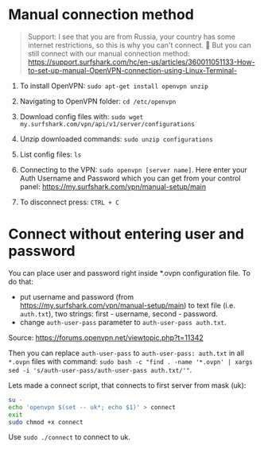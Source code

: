 # Manual connection method

> Support: I see that you are from Russia, your country has some internet restrictions, so this is why you can't connect. 🙏
But you can still connect with our manual connection method: https://support.surfshark.com/hc/en-us/articles/360011051133-How-to-set-up-manual-OpenVPN-connection-using-Linux-Terminal-

1. To install OpenVPN:
`sudo apt-get install openvpn unzip`

1. Navigating to OpenVPN folder:
`cd /etc/openvpn`

1. Download config files with:
`sudo wget my.surfshark.com/vpn/api/v1/server/configurations`

1. Unzip downloaded commands:
`sudo unzip configurations`

1. List config files:
`ls`

1. Connecting to the VPN:
`sudo openvpn [server name]`. Here enter your Auth Username and Password which you can get from your control panel: https://my.surfshark.com/vpn/manual-setup/main

1. To disconnect press:
`CTRL + C`


# Connect without entering user and password

You can place user and password right inside *.ovpn configuration file. To do that:
- put username and password (from https://my.surfshark.com/vpn/manual-setup/main) to text file (i.e. `auth.txt`), two strings: first - username, second - password.
- change `auth-user-pass` parameter to `auth-user-pass auth.txt`.

Source: https://forums.openvpn.net/viewtopic.php?t=11342

Then you can replace `auth-user-pass` to `auth-user-pass: auth.txt` in all `*.ovpn` files with command: `sudo bash -c "find . -name '*.ovpn' | xargs sed -i 's/auth-user-pass/auth-user-pass auth.txt/'"`.

Lets made a connect script, that connects to first server from mask (uk):

```sh
su -
echo 'openvpn $(set -- uk*; echo $1)' > connect
exit
sudo chmod +x connect
```

Use `sudo ./connect` to connect to uk.